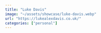 ```yaml
---
title: "Luke Davis"
image: "~/assets/showcase/luke-davis.webp"
url: "https://lukealexdavis.co.uk/"
categories: ["personal"]
---
```

